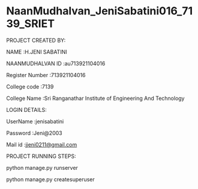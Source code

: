 # NaanMudhalvan_JeniSabatini016_7139_SRIET

PROJECT CREATED BY:

NAME :H.JENI SABATINI

NAANMUDHALVAN ID :au713921104016

Register Number :713921104016

College code :7139

College Name :Sri Ranganathar Institute of Engineering And Technology

LOGIN DETAILS:

UserName :jenisabatini

Password :Jeni@2003

Mail id :jjeni0211@gmail.com

PROJECT RUNNING STEPS:

python manage.py runserver

python manage.py createsuperuser
